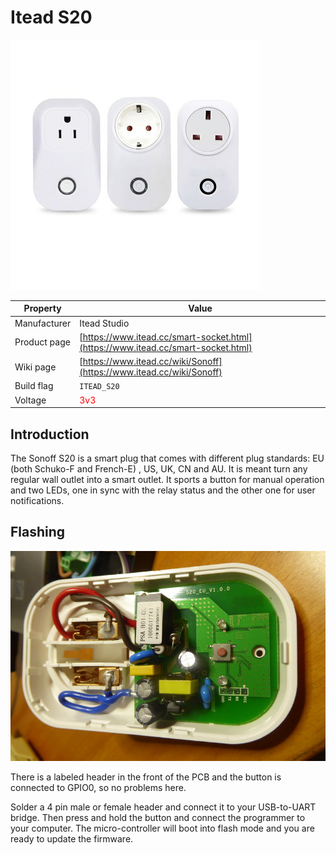# Itead S20

![ITEAD S20](images/devices/itead-s20.jpg)

|Property|Value|
|---|---|
|Manufacturer|Itead Studio|
|Product page|[https://www.itead.cc/smart-socket.html](https://www.itead.cc/smart-socket.html)|
|Wiki page|[https://www.itead.cc/wiki/Sonoff](https://www.itead.cc/wiki/Sonoff)|
|Build flag|`ITEAD_S20`|
|Voltage|<span style="color:red">3v3</span>|

## Introduction

The Sonoff S20 is a smart plug that comes with different plug standards: EU (both Schuko-F and French-E) , US, UK, CN and AU. It is meant turn any regular wall outlet into a smart outlet. It sports a button for manual operation and two LEDs, one in sync with the relay status and the other one for user notifications.

## Flashing

![S20 Smart Socket - Inside front view](images/flashing/s20-flash.jpg)

There is a labeled header in the front of the PCB and the button is connected to GPIO0, so no problems here.

Solder a 4 pin male or female header and connect it to your USB-to-UART bridge.  Then press and hold the button and connect the programmer to your computer. The micro-controller will boot into flash mode and you are ready to update the firmware.